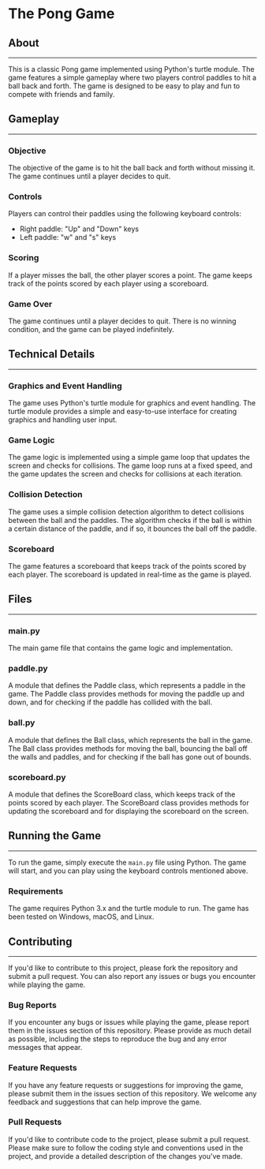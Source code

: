 # The Pong Game


## About
--------

This is a classic Pong game implemented using Python's turtle module. The game features a simple gameplay where two players control paddles to hit a ball back and forth. The game is designed to be easy to play and fun to compete with friends and family.

## Gameplay
-----------

### Objective
The objective of the game is to hit the ball back and forth without missing it. The game continues until a player decides to quit.

### Controls
Players can control their paddles using the following keyboard controls:

* Right paddle: "Up" and "Down" keys
* Left paddle: "w" and "s" keys

### Scoring
If a player misses the ball, the other player scores a point. The game keeps track of the points scored by each player using a scoreboard.

### Game Over
The game continues until a player decides to quit. There is no winning condition, and the game can be played indefinitely.

## Technical Details
--------------------

### Graphics and Event Handling
The game uses Python's turtle module for graphics and event handling. The turtle module provides a simple and easy-to-use interface for creating graphics and handling user input.

### Game Logic
The game logic is implemented using a simple game loop that updates the screen and checks for collisions. The game loop runs at a fixed speed, and the game updates the screen and checks for collisions at each iteration.

### Collision Detection
The game uses a simple collision detection algorithm to detect collisions between the ball and the paddles. The algorithm checks if the ball is within a certain distance of the paddle, and if so, it bounces the ball off the paddle.

### Scoreboard
The game features a scoreboard that keeps track of the points scored by each player. The scoreboard is updated in real-time as the game is played.

## Files
--------

### main.py
The main game file that contains the game logic and implementation.

### paddle.py
A module that defines the Paddle class, which represents a paddle in the game. The Paddle class provides methods for moving the paddle up and down, and for checking if the paddle has collided with the ball.

### ball.py
A module that defines the Ball class, which represents the ball in the game. The Ball class provides methods for moving the ball, bouncing the ball off the walls and paddles, and for checking if the ball has gone out of bounds.

### scoreboard.py
A module that defines the ScoreBoard class, which keeps track of the points scored by each player. The ScoreBoard class provides methods for updating the scoreboard and for displaying the scoreboard on the screen.

## Running the Game
-------------------

To run the game, simply execute the `main.py` file using Python. The game will start, and you can play using the keyboard controls mentioned above.

### Requirements
The game requires Python 3.x and the turtle module to run. The game has been tested on Windows, macOS, and Linux.



## Contributing
--------------

If you'd like to contribute to this project, please fork the repository and submit a pull request. You can also report any issues or bugs you encounter while playing the game.

### Bug Reports
If you encounter any bugs or issues while playing the game, please report them in the issues section of this repository. Please provide as much detail as possible, including the steps to reproduce the bug and any error messages that appear.

### Feature Requests
If you have any feature requests or suggestions for improving the game, please submit them in the issues section of this repository. We welcome any feedback and suggestions that can help improve the game.

### Pull Requests
If you'd like to contribute code to the project, please submit a pull request. Please make sure to follow the coding style and conventions used in the project, and provide a detailed description of the changes you've made.